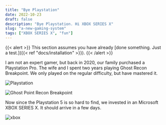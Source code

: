 ```yaml
---
title: "Bye Playstation"
date: 2022-10-23
draft: false
description: "Bye Playstation. Hi XBOX SERIES X"
slug: "a-new-gaming-system"
tags: ["XBOX SERIES X", "fun"]
---
```


{{< alert >}}
This section assumes you have already [done something. Just a test.]({{< ref "docs/installation" >}}).
{{< /alert >}}


I am not an expert gamer, but back in 2020, our family purchased a Playstation Pro. The wife and I spent two years playing Ghost Recon Breakpoint. We only played on the regular difficulty, but have mastered it.

![Playstation](https://applegate-paul.mo.cloudinary.net/https://storage.googleapis.com/cloudinarymedia/images/Playstation.jpg)

![Ghost Point Recon Breakpoint](https://applegate-paul.mo.cloudinary.net/https://storage.googleapis.com/cloudinarymedia/images/Ghost-Recon-Breakpoint.jpg)

Now since the Playstation 5 is so hard to find, we invested in an Microsoft XBOX SERIES X. It should arrive in a few days.

![xbox](https://applegate-paul.mo.cloudinary.net/https://storage.googleapis.com/cloudinarymedia/images/Xbox.jpg)